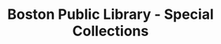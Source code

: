 ---
layout: repo
title: "Boston Public Library - Special Collections"
id: 18059
permalink: repos/18059/
---